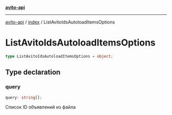 [**avito-api**](../../README.md)

***

[avito-api](../../README.md) / [index](../README.md) / ListAvitoIdsAutoloadItemsOptions

# ListAvitoIdsAutoloadItemsOptions

```ts
type ListAvitoIdsAutoloadItemsOptions = object;
```

## Type declaration

### query

```ts
query: string[];
```

Список ID объявлений из файла
